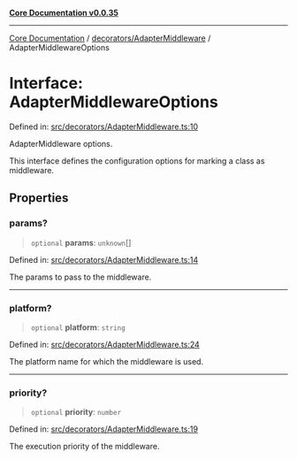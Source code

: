 [**Core Documentation v0.0.35**](../../../README.md)

***

[Core Documentation](../../../modules.md) / [decorators/AdapterMiddleware](../README.md) / AdapterMiddlewareOptions

# Interface: AdapterMiddlewareOptions

Defined in: [src/decorators/AdapterMiddleware.ts:10](https://github.com/stonemjs/core/blob/c9d95b58ccfb8efcaba0bed7bbf19084836cc28d/src/decorators/AdapterMiddleware.ts#L10)

AdapterMiddleware options.

This interface defines the configuration options for marking a class as middleware.

## Properties

### params?

> `optional` **params**: `unknown`[]

Defined in: [src/decorators/AdapterMiddleware.ts:14](https://github.com/stonemjs/core/blob/c9d95b58ccfb8efcaba0bed7bbf19084836cc28d/src/decorators/AdapterMiddleware.ts#L14)

The params to pass to the middleware.

***

### platform?

> `optional` **platform**: `string`

Defined in: [src/decorators/AdapterMiddleware.ts:24](https://github.com/stonemjs/core/blob/c9d95b58ccfb8efcaba0bed7bbf19084836cc28d/src/decorators/AdapterMiddleware.ts#L24)

The platform name for which the middleware is used.

***

### priority?

> `optional` **priority**: `number`

Defined in: [src/decorators/AdapterMiddleware.ts:19](https://github.com/stonemjs/core/blob/c9d95b58ccfb8efcaba0bed7bbf19084836cc28d/src/decorators/AdapterMiddleware.ts#L19)

The execution priority of the middleware.
